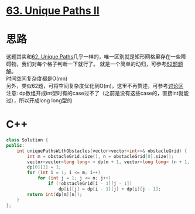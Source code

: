 # [63. Unique Paths II](https://leetcode.com/problems/unique-paths-ii/)
# 思路
这题其实和[62. Unique Paths](https://leetcode.com/problems/unique-paths/)几乎一样的，唯一区别就是矩形网格里存在一些障碍物，我们对每个格子判断一下就行了。
就是一个简单的动归，可参考[62题题解](https://github.com/ShusenTang/LeetCode/blob/master/solutions/62.%20Unique%20Paths.md)。     
时间空间复杂度都是O(mn)     
另外，类似62题，可将空间复杂度优化到O(m)，这里不再赘述，可参考[讨论区](https://leetcode.com/problems/unique-paths-ii/discuss/23252/4ms-O(n)-DP-Solution-in-C%2B%2B-with-Explanations)         
注意: dp数组开成int型时有的case过不了（之前是没有这些case的，直接int就能过），所以开成long long型的

# C++
``` C++
class Solution {
public:
    int uniquePathsWithObstacles(vector<vector<int>>& obstacleGrid) {
        int m = obstacleGrid.size(), n = obstacleGrid[0].size();
        vector<vector<long long> > dp(m + 1, vector<long long> (n + 1, 0));
        dp[0][1] = 1;
        for (int i = 1; i <= m; i++)
            for (int j = 1; j <= n; j++)
                if (!obstacleGrid[i - 1][j - 1])
                    dp[i][j] = dp[i - 1][j] + dp[i][j - 1];
        return int(dp[m][n]);
    } 
};
```
